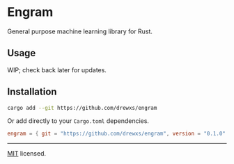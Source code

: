 # Engram

General purpose machine learning library for Rust.

## Usage

WIP; check back later for updates.

## Installation

```sh
cargo add --git https://github.com/drewxs/engram
```

Or add directly to your `Cargo.toml` dependencies.

```toml
engram = { git = "https://github.com/drewxs/engram", version = "0.1.0" }
```

---

[MIT](https://github.com/drewxs/engram/blob/main/LICENSE) licensed.
